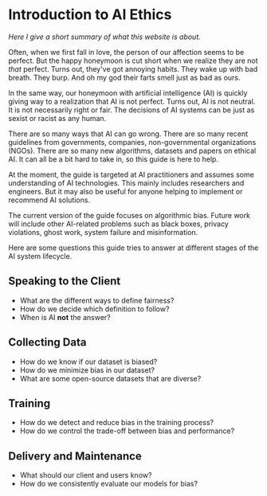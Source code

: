 # Introduction to AI Ethics

*Here I give a short summary of what this website is about.*

Often, when we first fall in love, the person of our affection seems to be perfect. But the happy honeymoon is cut short when we realize they are not *that* perfect. Turns out, they've got annoying habits. They wake up with bad breath. They burp. And oh my god their farts smell just as bad as ours.

In the same way, our honeymoon with artificial intelligence (AI) is quickly giving way to a realization that AI is not perfect. Turns out, AI is not neutral. It is not necessarily right or fair. The decisions of AI systems can be just as sexist or racist as any human.

There are so many ways that AI can go wrong. There are so many recent guidelines from governments, companies, non-governmental organizations (NGOs). There are so many new algorithms, datasets and papers on ethical AI. It can all be a bit hard to take in, so this guide is here to help.

At the moment, the guide is targeted at AI practitioners and assumes some understanding of AI technologies. This mainly includes researchers and engineers. But it may also be useful for anyone helping to implement or recommend AI solutions.

The current version of the guide focuses on algorithmic bias. Future work will include other AI-related problems such as black boxes, privacy violations, ghost work, system failure and misinformation.

Here are some questions this guide tries to answer at different stages of the AI system lifecycle.

## Speaking to the Client

- What are the different ways to define fairness?
- How do we decide which definition to follow?
- When is AI **not** the answer?

## Collecting Data

- How do we know if our dataset is biased?
- How do we minimize bias in our dataset?
- What are some open-source datasets that are diverse?

## Training

- How do we detect and reduce bias in the training process?
- How do we control the trade-off between bias and performance?

## Delivery and Maintenance

- What should our client and users know?
- How do we consistently evaluate our models for bias?
